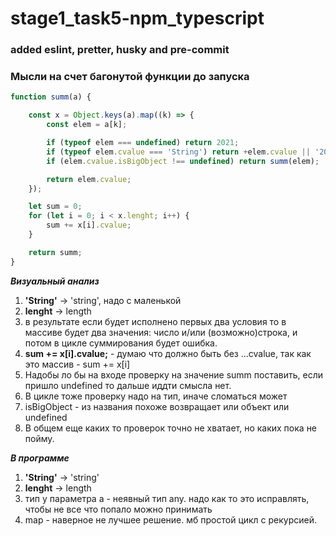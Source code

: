 # stage1_task5-npm_typescript
### added eslint, pretter, husky and pre-commit

### Мысли на счет багонутой функции до запуска

```javascript
function summ(a) {

    const x = Object.keys(a).map((k) => {	
        const elem = a[k]; 

        if (typeof elem === undefined) return 2021;
        if (typeof elem.cvalue === 'String') return +elem.cvalue || '2021';
        if (elem.cvalue.isBigObject !== undefined) return summ(elem);

        return elem.сvalue;
    });

    let sum = 0;
    for (let i = 0; i < x.lenght; i++) {
        sum += x[i].cvalue;
    }

    return summ;
}
```
***Визуальный анализ***
1. **'String'** -> 'string', надо с маленькой
2. **lenght** -> length
3. в результате если будет исполнено первых два условия то в массиве будет два значения: число и/или (возможно)строка, и потом в цикле суммирования будет ошибка.
4. **sum += x[i].cvalue;** - думаю что должно быть без ...cvalue, так как это массив - sum += x[i]
5. Надобы ло бы на входе проверку на значение summ поставить, если пришло undefined то дальше иддти смысла нет.
6. В цикле тоже проверку надо на тип, иначе сломаться может
7. isBigObject - из названия похоже возвращает или объект или undefined 
8. В общем еще каких то проверок точно не хватает, но каких пока не пойму.

***В программе***
1. **'String'** -> 'string'
2. **lenght** -> length
3. тип у параметра а - неявный тип any. надо как то это исправлять, чтобы не все что попало можно принимать
4. map - наверное не лучшее решение. мб простой цикл с рекурсией.